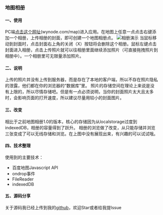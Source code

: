### 地图相册

#### 一、使用
PC端[点击这个网址](http://wynode.com/map/)(wynode.com/map)进入应用。在地图上任意一点点击右键添加一个相册，上传相册的封面，即可创建一个地图相册点。
![相册演示](https://github.com/wynode/mapAlbum/blob/master/images/mapAlbum.gif)
当鼠标移动到封面时，点击封面右上角的关闭（X）按钮将会删除这个相册。鼠标左键点击封面进入相册，点击上传照片就可以往相册里面继续添加照片（可直接拖拽照片到相册中）。一个相册里可无限量添加照片。
#### 二、说明
上传的照片并没有上传到服务器，而是存在了本地的客户端，所以不存在照片隐私的泄露，他们都在你的浏览器的“数据库”里。
照片的存储空间在理论上来说是没有上限的，所以尽情存储吧。但是有一点必须说明，当你的封面照片太大且太多时，会影响页面的打开速度，所以建议尽量用较小的封面图片。
#### 三、改变
相比于之前地图相册1.0的版本，核心的存储因为从localstorage过度到indexedDB，相册的容量得到了跃升。
相册的浏览做了改变，从只能存储并浏览三张变成了可以无线存储和浏览。在上图中没有展现出来，有兴趣的可以试试哦。
#### 四、技术整理
使用到的主要技术：
- 百度地图Javascript API
- ondrop事件
- FileReader
- indexedDB

#### 五、源码分享
关于源码我已经上传到我的[github](https://github.com/wynode)，欢迎Star或者给我提Issue


